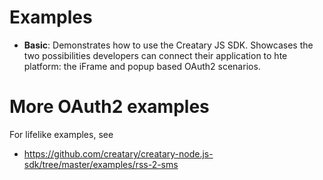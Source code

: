 # Examples

* **Basic**: Demonstrates how to use the Creatary JS SDK. Showcases the two possibilities developers
can connect their application to hte platform: the iFrame and popup based OAuth2 scenarios.

# More OAuth2 examples

For lifelike examples, see

* https://github.com/creatary/creatary-node.js-sdk/tree/master/examples/rss-2-sms

